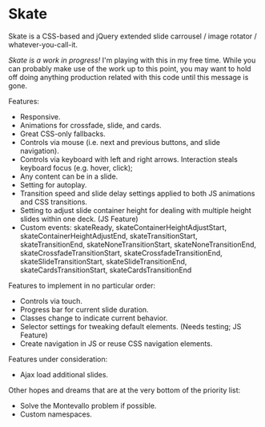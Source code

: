 Skate
=====

Skate is a CSS-based and jQuery extended slide carrousel / image rotator / whatever-you-call-it.

*Skate is a work in progress!* I'm playing with this in my free time.  While you can probably make use of the work up to this point, you may want to hold off doing anything production related with this code until this message is gone.

Features:
* Responsive.
* Animations for crossfade, slide, and cards.
* Great CSS-only fallbacks.
* Controls via mouse (i.e. next and previous buttons, and slide navigation).
* Controls via keyboard with left and right arrows. Interaction steals keyboard focus (e.g. hover, click);
* Any content can be in a slide.
* Setting for autoplay.
* Transition speed and slide delay settings applied to both JS animations and CSS transitions.
* Setting to adjust slide container height for dealing with multiple height slides within one deck. (JS Feature)
* Custom events: skateReady, skateContainerHeightAdjustStart, skateContainerHeightAdjustEnd, skateTransitionStart, skateTransitionEnd, skateNoneTransitionStart, skateNoneTransitionEnd, skateCrossfadeTransitionStart, skateCrossfadeTransitionEnd, skateSlideTransitionStart, skateSlideTransitionEnd, skateCardsTransitionStart, skateCardsTransitionEnd

Features to implement in no particular order:
* Controls via touch.
* Progress bar for current slide duration.
* Classes change to indicate current behavior.
* Selector settings for tweaking default elements. (Needs testing; JS Feature)
* Create navigation in JS or reuse CSS navigation elements.

Features under consideration:
* Ajax load additional slides.

Other hopes and dreams that are at the very bottom of the priority list:
* Solve the Montevallo problem if possible.
* Custom namespaces.